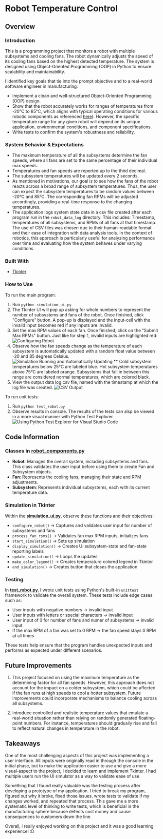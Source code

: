# Robot Temperature Control

## Overview
### Introduction
This is a programming project that monitors a robot with multiple subsystems and cooling fans. The robot dynamically adjusts the speed of its cooling fans based on the highest detected temperature. The system is designed using Object-Oriented Programming (OOP) in Python to ensure scalability and maintainability.

I identified key goals that tie into the prompt objective and to a real-world software engineer in manufacturing:
- Implement a clean and well-structured Object-Oriented Programming (OOP) design.
- Show that the robot accurately works for ranges of temperatures from -20°C to 85°C, which aligns with typical operating conditions for various robotic components as referenced [here](https://www.sciencedirect.com/science/article/pii/S1359431118303867)). However, the specific temperature range for any given robot will depend on its unique application, environmental conditions, and component specifications.
- Write tests to confirm the system's robustness and reliability. 

### System Behavior & Expectations
- The maximum temperature of all the subsystems determine the fan speeds, where all fans are set to the same percentage of their individual max speeds.
- Temperatures and fan speeds are reported up to the third decimal. 
- The subsystem temperatures will be updated every 2 seconds.
- As mentioned in motivations, our goal is to see how the fans of the robot reacts across a broad range of subsystem temperatures. Thus, the user can expect the subsystem temperatures to be random values between 
-20°C and 85°C. The corresponding fan RPMs will be adjusted accordingly, providing a real-time response to the changing temperatures.
- The application logs system state data in a csv file created after each program run in the `robot_data_log` directory. This includes: Timestamp, temperatures of all subsystems, and RPMs of all fans at that timestamp. The use of CSV files was chosen due to their human-readable format and their ease of integration with data analysis tools. In the context of robotics, this approach is particularly useful for analyzing performance over time and evaluating how the system behaves under varying conditions.

### Built With
- [Tkinter](https://docs.python.org/3/library/tkinter.html)

### How to Use
To run the main program:
1. Run `python simulation_ui.py`
2. The Tkinter UI will pop up asking for whole numbers to represent the number of subsystems and fans of the robot. Once finished, click "Configure" button. A pop-up is displayed and the input-cell with the invalid input becomes red if any inputs are invalid.
3. Set the max RPM values of each fan. Once finished, click on the "Submit Max RPMs" button.
Just like for step 1, invalid inputs are highlighted red:
![Configuring Robot](readme_imgs/window_invalid_rpms.PNG)
4. Observe how the fan speeds change as the temperature of each subsystem is automatically updated with a random float value between -20 and 85 degrees Celsius.
![Simulation Running and Automatically Updating](readme_imgs/window_2.PNG)
** Cold subsystem temperatures below 25°C are labeled blue. Hot subsystem temperatures above 75°C are labeled orange. Subsystems that fall in between this range are considered normal temperatures, which are colored black.
5. View the output data log csv file, named with the timestamp at which the log file was created. 
![CSV Output](readme_imgs/window_3_log.PNG)


To run unit tests:
1. Run `python test_robot.py`
2. Observe results in console.
The results of the tests can alsp be viewed in a more visual manner with Python Test Explorer.
![Using Python Test Explorer for Visual Studio Code](readme_imgs/window_test.PNG)

## Code Information
### Classes in [**robot_components.py**](robot_components.py)
- **Robot**: Manages the overall system, including subsystems and fans. This class validates the user input before using them to create Fan and Subsystem objects.
- **Fan**: Represents the cooling fans, managing their state and RPM adjustments.
- **Subsystem**: Represents individual subsystems, each with its current temperature data.

### Simulation in Tkinter
Within the [**simulation_ui.py**](simulation_ui.py), observe these functions and their objectives:
- `configure_robot()` → Captures and validates user input for number of subsystems and fans
- `process_fan_rpms()` → Validates fan max RPM inputs, initializes fans
- `start_simulation()` → Sets up simulation
- `display_simulation()` → Creates UI subsystem-state and fan-state reporting labels
- `update_simulation()` → Loops the updates
- `make_color_legend()` → Creates temperature colored legend in Tkinter
- `end_simulation()` → Creates button that closes the application

### Testing
In [**test_robot.py**](test_robot.py), I wrote unit tests using Python's built-in `unittest` framework to validate the overall system. These tests include edge cases such as:
- User inputs with negative numbers → invalid input
- User inputs with letters or special characters → invalid input
- User input of 0 for number of fans and numer of subsystems → invalid input
- If the max RPM of a fan was set to 0 RPM → the fan speed stays 0 RPM at all times

These tests help ensure that the program handles unexpected inputs and performs as expected under different scenarios.

## Future Improvements
1. This project focused on using the maximum temperature as the determining factor for all fan speeds. However, this approach does not account for the impact on a colder subsystem, which could be affected if the fan runs at high speeds to cool a hotter subsystem. Future improvements could incorporate mechanisms to balance cooling across all subsystems.

2. Introduce controlled and realistic temperature values that emulate a real-world situation rather than relying on randomly generated floating-point numbers. For instance, temperatures should gradually rise and fall to reflect natural changes in temperature in the robot. 


## Takeaways
One of the most challenging aspects of this project was implementing a user interface. All inputs were originally read in through the console in the initial phase, but to make the application easier to use and give a more visual-aspect to the project, I decided to learn and implement Tkinter. I had multiple users run the UI simulator as a way to validate ease of use.

Something that I found really valuable was the testing process after developing a prototype of my application. I tried to break my program, figured out why it broke, fixed those issues, wrote tests to validate if my changes worked, and repeated that process. This gave me a more systematic level of thinking to write tests, which is beneficial in the manufacturing sphere because defects cost money and cause consequences to customers down the line. 

Overall, I really enjoyed working on this project and it was a good learning experience! :D
